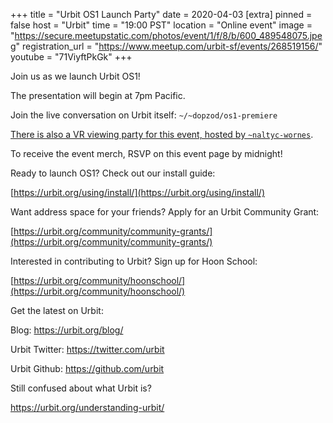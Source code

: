 +++
title = "Urbit OS1 Launch Party"
date = 2020-04-03
[extra]
pinned = false
host = "Urbit"
time = "19:00 PST"
location = "Online event"
image = "https://secure.meetupstatic.com/photos/event/1/f/8/b/600_489548075.jpeg"
registration_url = "https://www.meetup.com/urbit-sf/events/268519156/"
youtube = "71ViyftPkGk"
+++

Join us as we launch Urbit OS1!

The presentation will begin at 7pm Pacific.

Join the live conversation on Urbit itself: `~/~dopzod/os1-premiere`

[There is also a VR viewing party for this event, hosted by `~naltyc-wornes`](https://account.altvr.com/events/1435581121923383472).

To receive the event merch, RSVP on this event page by midnight!

Ready to launch OS1? Check out our install guide:

[https://urbit.org/using/install/](https://urbit.org/using/install/)

Want address space for your friends? Apply for an Urbit Community Grant: 

[https://urbit.org/community/community-grants/](https://urbit.org/community/community-grants/)

Interested in contributing to Urbit? Sign up for Hoon School:

[https://urbit.org/community/hoonschool/](https://urbit.org/community/hoonschool/)

Get the latest on Urbit:

Blog: <a href="https://urbit.org/blog/" class="linkified">https://urbit.org/blog/</a>

Urbit Twitter: <a href="https://twitter.com/urbit" class="linkified">https://twitter.com/urbit</a>

Urbit Github: <a href="https://github.com/urbit" class="linkified">https://github.com/urbit</a>

Still confused about what Urbit is?

<a href="https://urbit.org/understanding-urbit/" class="linkified">https://urbit.org/understanding-urbit/</a> 
